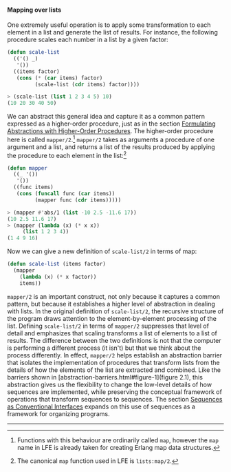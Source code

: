 #### Mapping over lists

One extremely useful operation is to apply some transformation to each element in a list and generate the list of results. For instance, the following procedure scales each number in a list by a given factor:

```lisp
(defun scale-list
  (('() _)
   '())
  ((items factor)
   (cons (* (car items) factor)
         (scale-list (cdr items) factor))))
```
```lisp
> (scale-list (list 1 2 3 4 5) 10)
(10 20 30 40 50)
```

We can abstract this general idea and capture it as a common pattern expressed as a higher-order procedure, just as in the section [Formulating Abstractions with Higher-Order Procedures](). The higher-order procedure here is called ``mapper/2``.[^1] ``mapper/2`` takes as arguments a procedure of one argument and a list, and returns a list of the results produced by applying the procedure to each element in the list:[^2]

```lisp
(defun mapper
  ((_ '())
   '())
  ((func items)
   (cons (funcall func (car items))
         (mapper func (cdr items)))))
```
```lisp
> (mapper #'abs/1 (list -10 2.5 -11.6 17))
(10 2.5 11.6 17)
> (mapper (lambda (x) (* x x))
     (list 1 2 3 4))
(1 4 9 16)
```

Now we can give a new definition of ``scale-list/2`` in terms of map:

```lisp
(defun scale-list (items factor)
  (mapper
    (lambda (x) (* x factor))
    items))
```
       
``mapper/2`` is an important construct, not only because it captures a common pattern, but because it establishes a higher level of abstraction in dealing with lists. In the original definition of ``scale-list/2``, the recursive structure of the program draws attention to the element-by-element processing of the list. Defining ``scale-list/2`` in terms of ``mapper/2`` suppresses that level of detail and emphasizes that scaling transforms a list of elements to a list of results. The difference between the two definitions is not that the computer is performing a different process (it isn't) but that we think about the process differently. In effect, ``mapper/2`` helps establish an abstraction barrier that isolates the implementation of procedures that transform lists from the details of how the elements of the list are extracted and combined. Like the barriers shown in [abstraction-barriers.html#figure-1](figure 2.1), this abstraction gives us the flexibility to change the low-level details of how sequences are implemented, while preserving the conceptual framework of operations that transform sequences to sequences. The section [Sequences as Conventional Interfaces]() expands on this use of sequences as a framework for organizing programs.

----

[^1]: Functions with this behaviour are ordinarily called ``map``, however the ``map`` name in LFE is already taken for creating Erlang map data structures.

[^2]: The canonical ``map`` function used in LFE is ``lists:map/2``.

